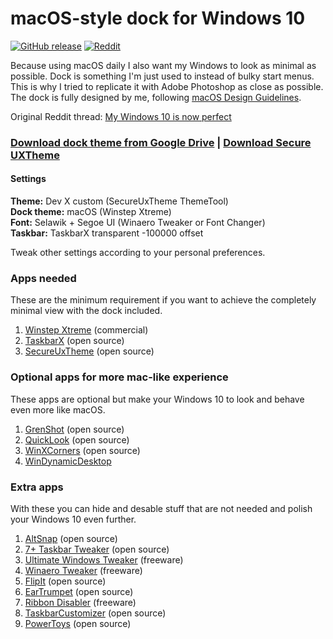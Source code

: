 # macOS-style dock for Windows 10

[![GitHub release](https://img.shields.io/github/tag/ronilaukkarinen/macos-dock-for-windows.svg?style=flat-square)](https://github.com/ronilaukkarinen/macos-dock-for-windows/releases) [![Reddit](https://badgen.net/reddit/post-karma/u/Qllervo?style=flat-square)](https://www.reddit.com/r/desktops/comments/mzslxe/my_windows_10_is_now_perfect/)

Because using macOS daily I also want my Windows to look as minimal as possible. Dock is something I'm just used to instead of bulky start menus. This is why I tried to replicate it with Adobe Photoshop as close as possible. The dock is fully designed by me, following [macOS Design Guidelines](https://developer.apple.com/design/human-interface-guidelines/macos/overview/themes/).

Original Reddit thread: [My Windows 10 is now perfect](https://www.reddit.com/r/desktops/comments/mzslxe/my_windows_10_is_now_perfect/)

### [Download dock theme from Google Drive](https://drive.google.com/file/d/1vxxYr7-kH8SmsupIUzPvOvdjuOAxf128/view) | [Download Secure UXTheme](https://drive.google.com/file/d/1fp1vdnbJwcinBC45RIEA24W73N-nYYfF/view?usp=sharing)

#### Settings

**Theme:** Dev X custom (SecureUxTheme ThemeTool)<br>
**Dock theme:**  macOS (Winstep Xtreme)<br>
**Font:**  Selawik + Segoe UI (Winaero Tweaker or Font Changer)<br>
**Taskbar:** TaskbarX transparent -100000 offset

Tweak other settings according to your personal preferences.

### Apps needed

These are the minimum requirement if you want to achieve the completely minimal view with the dock included.

1. [Winstep Xtreme](https://www.winstep.net/xtreme.asp) (commercial)
2. [TaskbarX](https://github.com/ChrisAnd1998/TaskbarX) (open source)
3. [SecureUxTheme](https://github.com/namazso/SecureUxTheme) (open source)

### Optional apps for more mac-like experience

These apps are optional but make your Windows 10 to look and behave even more like macOS.

1. [GrenShot](https://github.com/greenshot/greenshot) (open source)
2. [QuickLook](https://github.com/QL-Win/QuickLook) (open source)
3. [WinXCorners](https://github.com/vhanla/winxcorners) (open source)
4. [WinDynamicDesktop](https://github.com/t1m0thyj/WinDynamicDesktop)

### Extra apps

With these you can hide and desable stuff that are not needed and polish your Windows 10 even further.

1. [AltSnap](https://github.com/RamonUnch/AltSnap) (open source)
2. [7+ Taskbar Tweaker](https://github.com/m417z/7-Taskbar-Tweaker) (open source)
3. [Ultimate Windows Tweaker](https://www.thewindowsclub.com/ultimate-windows-tweaker-4-windows-10) (freeware)
4. [Winaero Tweaker](https://winaero.com/winaero-tweaker/) (freeware)
5. [FlipIt](https://github.com/phaselden/FlipIt) (open source)
6. [EarTrumpet](https://github.com/File-New-Project/EarTrumpet) (open source)
7. [Ribbon Disabler](https://winaero.com/ribbon-disabler-for-windows-10-and-windows-8/) (freeware)
8. [TaskbarCustomizer](https://github.com/JustIntroverted/TaskbarCustomizer) (open source)
9. [PowerToys](https://github.com/microsoft/PowerToys) (open source)
